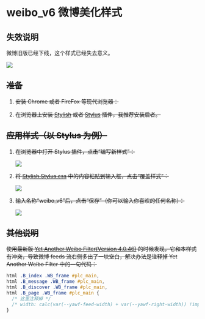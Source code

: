 # weibo_v6 微博美化样式

## 失效说明

微博旧版已经下线，这个样式已经失去意义。

![](https://i.loli.net/2019/01/17/5c4048a069b09.png)

## ~~准备~~

1. ~~安装 Chrome 或者 FireFox 等现代浏览器：~~

2. ~~在浏览器上安装 [Stylish](https://github.com/stylish-userstyles/stylish) 或者 [Stylus](https://github.com/openstyles/stylus) 插件，我推荐安装后者。~~

## ~~应用样式（以 Stylus 为例）~~

1. ~~在浏览器中打开 Stylus 插件，点击“编写新样式”：~~

   ![](https://i.loli.net/2019/01/19/5c42f1d30d8b1.png)

2. ~~将 [Stylish.Stylus.css](https://github.com/XIJINIAN/weibo_v6/blob/master/Stylish.Stylus.css) 中的内容粘贴到输入框，点击“覆盖样式”：~~

   ![](https://i.loli.net/2019/01/19/5c42f2ba2594f.png)

3. ~~输入名称“weibo_v6”后，点击“保存”（你可以输入你喜欢的任何名称）：~~

   ![](https://i.loli.net/2019/01/19/5c42f38e982ef.png)

## ~~其他说明~~

~~使用最新版 [Yet Another Weibo Filter(Version 4.0.46)](https://tiansh.github.io/yawf/zh-cn.html) 的时候发现，它和本样式有冲突，导致微博 feeds 流右侧多出了一块空白，解决办法是注释掉 Yet Another Weibo Filter 中的一句代码：~~

```css
html .B_index .WB_frame #plc_main,
html .B_message .WB_frame #plc_main,
html .B_discover .WB_frame #plc_main,
html .B_page .WB_frame #plc_main {
  /* 这里注释掉 */
  /* width: calc(var(--yawf-feed-width) + var(--yawf-right-width)) !important; */
}
```
